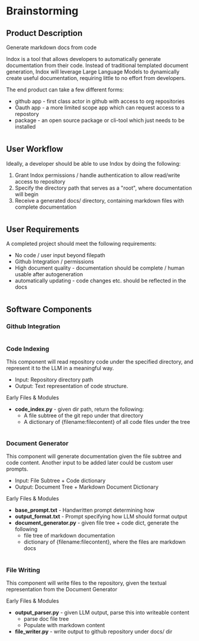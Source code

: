 # Brainstorming

## Product Description

Generate markdown docs from code

Indox is a tool that allows developers to automatically generate documentation from their code. Instead of traditional templated document generation, Indox will leverage Large Language Models to dynamically create useful documentation, requiring little to no effort from developers.

The end product can take a few different forms:
* github app - first class actor in github with access to org repositories
* Oauth app - a more limited scope app which can request access to a repostory
* package - an open source package or cli-tool which just needs to be installed
#
## User Workflow

Ideally, a developer should be able to use Indox by doing the following:

1. Grant Indox permissions / handle authentication to allow read/write access to repository
2. Specify the directory path that serves as a "root", where documentation will begin
3. Receive a generated docs/ directory, containing markdown files with complete documentation
#
## User Requirements

A completed project should meet the following requirements:

* No code / user input beyond filepath
* Github Integration / permissions 
* High document quality - documentation should be complete / human usable after autogeneration
* automatically updating - code changes etc. should be reflected in the docs
  
#
## Software Components

### Github Integration

#
### Code Indexing

This component will read repository code under the specified directory, and represent it to the LLM in a meaningful way.

* Input: Repository directory path
* Output: Text representation of code structure.

Early Files & Modules 

* **code_index.py** - given dir path, return the following:
  * A file subtree of the git repo under that directory
  * A dictionary of {filename:filecontent} of all code files under the tree

#
### Document Generator
  
  This component will generate documentation given the file subtree and code content. Another input to be added later could be custom user prompts.

  * Input: File Subtree + Code dictionary
  * Output: Document Tree + Markdown Document Dictionary

Early Files & Modules 

  * **base_prompt.txt** - Handwritten prompt determining how 
  * **output_format.txt** - Prompt specifying how LLM should format output 
  * **document_generator.py** - given file tree + code dict, generate the following
    * file tree of markdown documentation
    * dictionary of {filename:filecontent}, where the files are markdown docs

#
### File Writing

This component will write files to the repository, given the textual representation from the Document Generator

Early Files & Modules
* **output_parser.py** - given LLM output, parse this into writeable content
  * parse doc file tree
  * Populate with markdown content
* **file_writer.py** - write output to github repository under docs/ dir
